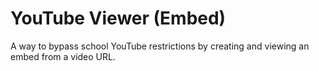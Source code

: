 # YouTube Viewer (Embed)
A way to bypass school YouTube restrictions by creating and viewing an embed from a video URL.
